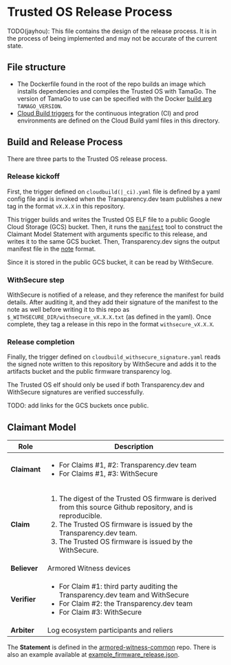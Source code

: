 # Trusted OS Release Process

TODO(jayhou): This file contains the design of the release process. It is in the
process of being implemented and may not be accurate of the current state.

## File structure

*   The Dockerfile found in the root of the repo builds an image which installs
    dependencies and compiles the Trusted OS with TamaGo. The version of TamaGo
    to use can be specified with the Docker
    [build arg](https://docs.docker.com/engine/reference/commandline/build/#build-arg)
    `TAMAGO_VERSION`.
*   [Cloud Build triggers](https://cloud.google.com/build/docs/automating-builds/create-manage-triggers)
    for the continuous integration (CI) and prod environments are defined on the
    Cloud Build yaml files in this directory.

## Build and Release Process

There are three parts to the Trusted OS release process.

### Release kickoff

First, the trigger defined on `cloudbuild(|_ci).yaml` file
is defined by a yaml config file and is invoked when the Transparency.dev team
publishes a new tag in the format `vX.X.X` in this repository.

This trigger builds and writes the Trusted OS ELF file to a public Google Cloud
Storage (GCS) bucket. Then, it runs the
[`manifest`](https://github.com/transparency-dev/armored-witness/tree/main/cmd/manifest)
tool to construct the Claimant Model Statement with arguments specific to this
release, and writes it to the same GCS bucket. Then, Transparency.dev signs the
output manifest file in the
[note](https://pkg.go.dev/golang.org/x/mod/sumdb/note) format.

Since it is stored in the public GCS bucket, it can be read by WithSecure.

### WithSecure step

WithSecure is notified of a release, and they reference the manifest for build
details. After auditing it, and they add their signature of the manifest to the
note as well before writing it to this repo as
`$_WITHSECURE_DIR/withsecure_vX.X.X.txt` (as defined in the yaml). Once
complete, they tag a release in this repo in the format `withsecure_vX.X.X`.

### Release completion

Finally, the trigger defined on `cloudbuild_withsecure_signature.yaml` reads the
signed note written to this repository by WithSecure and adds it to the
artifacts bucket and the public firmware transparency log.

The Trusted OS elf should only be used if both Transparency.dev and WithSecure
signatures are verified successfully.

TODO: add links for the GCS buckets once public.

## Claimant Model

| Role         | Description |
| -----------  | ----------- |
| **Claimant** | <ul><li>For Claims #1, #2: Transparency.dev team</li><li>For Claims #1, #3: WithSecure</li></ul> |
| **Claim**    | <ol><li>The digest of the Trusted OS firmware is derived from this source Github repository, and is reproducible.</li><li>The Trusted OS firmware is issued by the Transparency.dev team.</li><li>The Trusted OS firmware is issued by the WithSecure.</li></ol> |
| **Believer** | Armored Witness devices |
| **Verifier** | <ul><li>For Claim #1: third party auditing the Transparency.dev team and WithSecure</li><li>For Claim #2: the Transparency.dev team</li><li>For Claim #3: WithSecure</li></ul> |
| **Arbiter**  | Log ecosystem participants and reliers |

The **Statement** is defined in the [armored-witness-common](https://github.com/transparency-dev/armored-witness-common/blob/main/release/firmware/ftlog/log_entries.go) repo.
There is also an example available at
[example_firmware_release.json](https://github.com/transparency-dev/armored-witness-common/blob/main/release/firmware/ftlog/example_firmware_release.json).